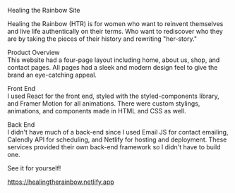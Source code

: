 Healing the Rainbow Site

Healing the Rainbow (HTR) is for women who want to reinvent themselves and live life authentically on their terms. Who want to rediscover who they are by taking the pieces of their history and rewriting "her-story."

Product Overview <br>
This website had a four-page layout including home, about us, shop, and contact pages. All pages had a sleek and modern design feel to give the brand an eye-catching appeal.

Front End <br>
I used React for the front end, styled with the styled-components library, and Framer Motion for all animations. There were custom stylings, animations, and components made in HTML and CSS as well.

Back End <br>
I didn't have much of a back-end since I used Email JS for contact emailing, Calendly API for scheduling, and Netlify for hosting and deployment. These services provided their own back-end framework so I didn't have to build one.

See it for yourself!

https://healingtherainbow.netlify.app
